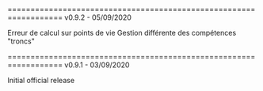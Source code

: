 ==================================================================
v0.9.2 - 05/09/2020

Erreur de calcul sur points de vie
Gestion différente des compétences "troncs"

==================================================================
v0.9.1 - 03/09/2020

Initial official release
